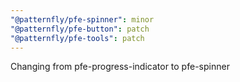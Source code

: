 ```yaml
---
"@patternfly/pfe-spinner": minor
"@patternfly/pfe-button": patch
"@patternfly/pfe-tools": patch
---
```


Changing from pfe-progress-indicator to pfe-spinner
